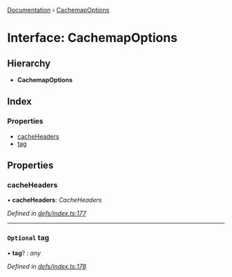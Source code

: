 [Documentation](../README.md) › [CachemapOptions](cachemapoptions.md)

# Interface: CachemapOptions

## Hierarchy

* **CachemapOptions**

## Index

### Properties

* [cacheHeaders](cachemapoptions.md#cacheheaders)
* [tag](cachemapoptions.md#optional-tag)

## Properties

###  cacheHeaders

• **cacheHeaders**: *CacheHeaders*

*Defined in [defs/index.ts:177](https://github.com/badbatch/graphql-box/blob/e7c44e1/packages/cache-manager/src/defs/index.ts#L177)*

___

### `Optional` tag

• **tag**? : *any*

*Defined in [defs/index.ts:178](https://github.com/badbatch/graphql-box/blob/e7c44e1/packages/cache-manager/src/defs/index.ts#L178)*

